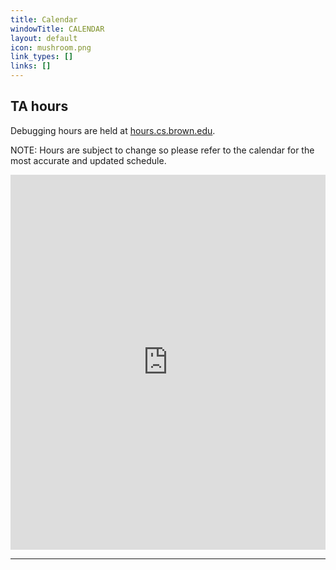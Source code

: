 ```yaml
---
title: Calendar
windowTitle: CALENDAR
layout: default
icon: mushroom.png
link_types: []
links: []
---
```


## TA hours

Debugging hours are held at [hours.cs.brown.edu](hours.cs.brown.edu).

NOTE: Hours are subject to change so please refer to the calendar for the most accurate and updated schedule.
<div class="calendar">
    <iframe src="https://calendar.google.com/calendar/u/0?cid=Y19iYTg2YzZmMWZjYzhlODFmZjI4ZTU2MGI0N2I5NDMxODI3YmUyODc0NTIwNDVkYjFiMWRhMWM3ZmQ5YWRmYWRiQGdyb3VwLmNhbGVuZGFyLmdvb2dsZS5jb20" style="border: 0" width="100%" height="600" frameborder="0" scrolling="no" ></iframe>
</div>

<hr>
